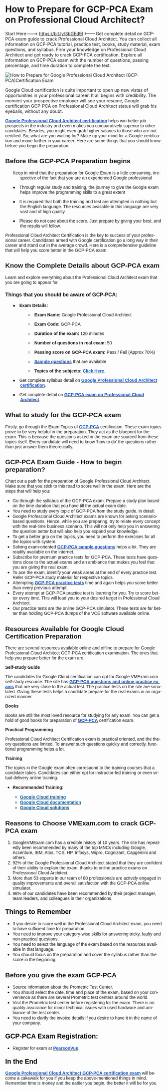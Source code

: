 # How to Prepare for GCP-PCA Exam on Professional Cloud Architect?
Start Here---> https://bit.ly/3bGEd9l &lt;---Get complete detail on GCP-PCA exam guide to crack Professional Cloud Architect. You can collect all information on GCP-PCA tutorial, practice test, books, study material, exam questions, and syllabus. Firm your knowledge on Professional Cloud Architect and get ready to crack GCP-PCA certification. Explore all information on GCP-PCA exam with the number of questions, passing percentage, and time duration to complete the test.

![How to Prepare for Google Professional Cloud Architect (GCP-PCA)Certification Exam](https://user-images.githubusercontent.com/89568654/136014160-f72e08d5-178b-457b-87fd-34a231a5479c.png)

Google Cloud certification is quite important to open up new vistas of opportunities in your professional career.
It all begins with credibility. The moment your prospective employer will see
your resume, Google certification GCP-PCA on Professional Cloud Architect
status will grab his eyeballs, without any doubt.</span></p>

<p class="MsoNormal" style="border: none; mso-border-shadow: yes; mso-padding-alt: 31.0pt 31.0pt 31.0pt 31.0pt;"><span lang="EN"><span style="font-family: arial;"><a href="https://www.vmexam.com/google/google-gcp-pca-professional-cloud-architect-certification-exam-syllabus"><b style="mso-bidi-font-weight: normal;"><span style="color: #1155cc;">Google
Professional Cloud Architect certification</span></b></a> helps win better job
prospects in the industry and even makes you comparatively superior to other
candidates. Besides, you might even grab higher salaries to those who are not
certified. So, what are you waiting for? Make up your mind for a Google
certification and move further in your career. Here are some things that you
should know before you begin the preparation:<o:p></o:p></span></span></p>

<h2 style="border: none; mso-border-shadow: yes; mso-padding-alt: 31.0pt 31.0pt 31.0pt 31.0pt;"><span style="font-family: arial;"><a name="_yk26vdflxnmq"></a><span lang="EN">Before the GCP-PCA Preparation
begins<o:p></o:p></span></span></h2>

<p class="MsoNormal" style="border: none; margin-left: 0.5in; mso-border-shadow: yes; mso-list: l2 level1 lfo2; mso-padding-alt: 31.0pt 31.0pt 31.0pt 31.0pt; text-indent: -0.25in;"><span style="font-family: arial;"><span lang="EN">Keep in mind that the preparation
for Google Exam is a little consuming, irrespective of the fact that you are an
experienced Google professional <o:p></o:p></span></span></p>

<p class="MsoNormal" style="border: none; margin-left: 0.5in; mso-border-shadow: yes; mso-list: l2 level1 lfo2; mso-padding-alt: 31.0pt 31.0pt 31.0pt 31.0pt; text-indent: -0.25in;"><!--[if !supportLists]--><span style="font-family: arial;"><span lang="EN"><span style="mso-list: Ignore;">●<span style="font-size: 7pt; font-stretch: normal; font-style: normal; font-variant: normal; font-weight: normal; line-height: normal;">&nbsp;&nbsp;&nbsp;&nbsp;
</span></span></span><!--[endif]--><span lang="EN">Through regular study and
training, the journey to give the Google exam helps improve the programming
skills to a great extent<o:p></o:p></span></span></p>

<p class="MsoNormal" style="border: none; margin-left: 0.5in; mso-border-shadow: yes; mso-list: l2 level1 lfo2; mso-padding-alt: 31.0pt 31.0pt 31.0pt 31.0pt; text-indent: -0.25in;"><!--[if !supportLists]--><span style="font-family: arial;"><span lang="EN"><span style="mso-list: Ignore;">●<span style="font-size: 7pt; font-stretch: normal; font-style: normal; font-variant: normal; font-weight: normal; line-height: normal;">&nbsp;&nbsp;&nbsp;&nbsp;
</span></span></span><!--[endif]--><span lang="EN">It is required that both the
training and test are attempted in nothing but the English language. The
resources available in this language are very vast and of high quality.<o:p></o:p></span></span></p>

<p class="MsoNormal" style="border: none; margin-left: 0.5in; mso-border-shadow: yes; mso-list: l2 level1 lfo2; mso-padding-alt: 31.0pt 31.0pt 31.0pt 31.0pt; text-indent: -0.25in;"><!--[if !supportLists]--><span style="font-family: arial;"><span lang="EN"><span style="mso-list: Ignore;">●<span style="font-size: 7pt; font-stretch: normal; font-style: normal; font-variant: normal; font-weight: normal; line-height: normal;">&nbsp;&nbsp;&nbsp;&nbsp;
</span></span></span><!--[endif]--><span lang="EN">Please do not care about the
score. Just prepare by giving your best, and the results will follow.<o:p></o:p></span></span></p>

<p class="MsoNormal" style="border: none; mso-border-shadow: yes; mso-padding-alt: 31.0pt 31.0pt 31.0pt 31.0pt;"><span lang="EN"><span style="font-family: arial;">Professional Cloud Architect Certification
is the key to success of your professional career. Candidates armed with Google
certification go a long way in their career and stand out in the average crowd.
Here is a comprehensive guideline that will help you score better in the
GCP-PCA exam.<o:p></o:p></span></span></p>

<h2 style="border: none; mso-border-shadow: yes; mso-padding-alt: 31.0pt 31.0pt 31.0pt 31.0pt;"><span style="font-family: arial;"><a name="_4fcvbv17kaq8"></a><span lang="EN">Know the Complete Details about
GCP-PCA exam<o:p></o:p></span></span></h2>

<p class="MsoNormal" style="border: none; mso-border-shadow: yes; mso-padding-alt: 31.0pt 31.0pt 31.0pt 31.0pt;"><span lang="EN"><span style="font-family: arial;">Learn and explore everything about the Professional
Cloud Architect exam that you are going to appear for.<o:p></o:p></span></span></p>

<h3 style="border: none; mso-border-shadow: yes; mso-padding-alt: 31.0pt 31.0pt 31.0pt 31.0pt;"><span style="font-family: arial;"><a name="_kxnizaaqvvxs"></a><span lang="EN">Things that you should be aware
of GCP-PCA:<o:p></o:p></span></span></h3>

<p class="MsoNormal" style="border: none; margin-left: 0.5in; mso-border-shadow: yes; mso-list: l4 level1 lfo1; mso-padding-alt: 31.0pt 31.0pt 31.0pt 31.0pt; text-indent: -0.25in;"><!--[if !supportLists]--><span style="font-family: arial;"><span lang="EN"><span style="mso-list: Ignore;">●<span style="font-size: 7pt; font-stretch: normal; font-style: normal; font-variant: normal; font-weight: normal; line-height: normal;">&nbsp;&nbsp;&nbsp;&nbsp;
</span></span></span><!--[endif]--><b style="mso-bidi-font-weight: normal;"><span lang="EN">Exam Details:<o:p></o:p></span></b></span></p>

<p class="MsoNormal" style="border: none; margin-left: 1in; mso-border-shadow: yes; mso-list: l4 level2 lfo1; mso-padding-alt: 31.0pt 31.0pt 31.0pt 31.0pt; text-indent: -0.25in;"><!--[if !supportLists]--><span style="font-family: arial;"><span lang="EN"><span style="mso-list: Ignore;">○<span style="font-size: 7pt; font-stretch: normal; font-style: normal; font-variant: normal; font-weight: normal; line-height: normal;">&nbsp;&nbsp;&nbsp;&nbsp;
</span></span></span><!--[endif]--><b style="mso-bidi-font-weight: normal;"><span lang="EN">Exam Name:</span></b><span lang="EN"> Google Professional Cloud Architect<b style="mso-bidi-font-weight: normal;"><o:p></o:p></b></span></span></p>

<p class="MsoNormal" style="border: none; margin-left: 1in; mso-border-shadow: yes; mso-list: l4 level2 lfo1; mso-padding-alt: 31.0pt 31.0pt 31.0pt 31.0pt; text-indent: -0.25in;"><!--[if !supportLists]--><span style="font-family: arial;"><span lang="EN"><span style="mso-list: Ignore;">○<span style="font-size: 7pt; font-stretch: normal; font-style: normal; font-variant: normal; font-weight: normal; line-height: normal;">&nbsp;&nbsp;&nbsp;&nbsp;
</span></span></span><!--[endif]--><b style="mso-bidi-font-weight: normal;"><span lang="EN">Exam Code: </span></b><span lang="EN">GCP-PCA<b style="mso-bidi-font-weight: normal;"><o:p></o:p></b></span></span></p>

<p class="MsoNormal" style="border: none; margin-left: 1in; mso-border-shadow: yes; mso-list: l4 level2 lfo1; mso-padding-alt: 31.0pt 31.0pt 31.0pt 31.0pt; text-indent: -0.25in;"><!--[if !supportLists]--><span style="font-family: arial;"><span lang="EN"><span style="mso-list: Ignore;">○<span style="font-size: 7pt; font-stretch: normal; font-style: normal; font-variant: normal; font-weight: normal; line-height: normal;">&nbsp;&nbsp;&nbsp;&nbsp;
</span></span></span><!--[endif]--><b style="mso-bidi-font-weight: normal;"><span lang="EN">Duration of the exam:</span></b><span lang="EN"> 120 minutes<b style="mso-bidi-font-weight: normal;"><o:p></o:p></b></span></span></p>

<p class="MsoNormal" style="border: none; margin-left: 1in; mso-border-shadow: yes; mso-list: l4 level2 lfo1; mso-padding-alt: 31.0pt 31.0pt 31.0pt 31.0pt; text-indent: -0.25in;"><!--[if !supportLists]--><span style="font-family: arial;"><span lang="EN"><span style="mso-list: Ignore;">○<span style="font-size: 7pt; font-stretch: normal; font-style: normal; font-variant: normal; font-weight: normal; line-height: normal;">&nbsp;&nbsp;&nbsp;&nbsp;
</span></span></span><!--[endif]--><b style="mso-bidi-font-weight: normal;"><span lang="EN">Number of questions in real exam: </span></b><span lang="EN">50<b style="mso-bidi-font-weight: normal;"><o:p></o:p></b></span></span></p>

<p class="MsoNormal" style="border: none; margin-left: 1in; mso-border-shadow: yes; mso-list: l4 level2 lfo1; mso-padding-alt: 31.0pt 31.0pt 31.0pt 31.0pt; text-indent: -0.25in;"><!--[if !supportLists]--><span style="font-family: arial;"><span lang="EN"><span style="mso-list: Ignore;">○<span style="font-size: 7pt; font-stretch: normal; font-style: normal; font-variant: normal; font-weight: normal; line-height: normal;">&nbsp;&nbsp;&nbsp;&nbsp;
</span></span></span><!--[endif]--><b style="mso-bidi-font-weight: normal;"><span lang="EN">Passing score on GCP-PCA exam: </span></b><span lang="EN">Pass / Fail
(Approx 70%)<b style="mso-bidi-font-weight: normal;"><o:p></o:p></b></span></span></p>

<p class="MsoNormal" style="border: none; margin-left: 1in; mso-border-shadow: yes; mso-list: l4 level2 lfo1; mso-padding-alt: 31.0pt 31.0pt 31.0pt 31.0pt; text-indent: -0.25in;"><!--[if !supportLists]--><span style="font-family: arial;"><span lang="EN"><span style="mso-list: Ignore;">○<span style="font-size: 7pt; font-stretch: normal; font-style: normal; font-variant: normal; font-weight: normal; line-height: normal;">&nbsp;&nbsp;&nbsp;&nbsp;
</span></span></span><!--[endif]--><span lang="EN"><a href="https://www.vmexam.com/google/google-gcp-pca-certification-exam-sample-questions"><b style="mso-bidi-font-weight: normal;"><span style="color: #1155cc;">Sample
questions</span></b></a> that are available<o:p></o:p></span></span></p>

<p class="MsoNormal" style="border: none; margin-left: 1in; mso-border-shadow: yes; mso-list: l4 level2 lfo1; mso-padding-alt: 31.0pt 31.0pt 31.0pt 31.0pt; text-indent: -0.25in;"><!--[if !supportLists]--><span style="font-family: arial;"><span lang="EN"><span style="mso-list: Ignore;">○<span style="font-size: 7pt; font-stretch: normal; font-style: normal; font-variant: normal; font-weight: normal; line-height: normal;">&nbsp;&nbsp;&nbsp;&nbsp;
</span></span></span><!--[endif]--><b style="mso-bidi-font-weight: normal;"><span lang="EN">Topics of the subjects: </span></b><span lang="EN"><a href="https://www.vmexam.com/google/google-gcp-pca-professional-cloud-architect-certification-exam-syllabus"><b style="mso-bidi-font-weight: normal;"><span style="color: #1155cc;">Click Here</span></b></a>.<b style="mso-bidi-font-weight: normal;"><o:p></o:p></b></span></span></p>

<p class="MsoNormal" style="border: none; margin-left: 0.5in; mso-border-shadow: yes; mso-list: l4 level1 lfo1; mso-padding-alt: 31.0pt 31.0pt 31.0pt 31.0pt; text-indent: -0.25in;"><!--[if !supportLists]--><span style="font-family: arial;"><span lang="EN"><span style="mso-list: Ignore;">●<span style="font-size: 7pt; font-stretch: normal; font-style: normal; font-variant: normal; font-weight: normal; line-height: normal;">&nbsp;&nbsp;&nbsp;&nbsp;
</span></span></span><!--[endif]--><span lang="EN">Get complete syllabus detail on <a href="https://www.vmexam.com/google/google-gcp-pca-professional-cloud-architect-certification-exam-syllabus"><b style="mso-bidi-font-weight: normal;"><span style="color: #1155cc;">Google
Professional Cloud Architect certification</span></b></a>.<o:p></o:p></span></span></p>

<p class="MsoNormal" style="border: none; margin-left: 0.5in; mso-border-shadow: yes; mso-list: l4 level1 lfo1; mso-padding-alt: 31.0pt 31.0pt 31.0pt 31.0pt; text-indent: -0.25in;"><!--[if !supportLists]--><span style="font-family: arial;"><span lang="EN"><span style="mso-list: Ignore;">●<span style="font-size: 7pt; font-stretch: normal; font-style: normal; font-variant: normal; font-weight: normal; line-height: normal;">&nbsp;&nbsp;&nbsp;&nbsp;
</span></span></span><!--[endif]--><span lang="EN">Get complete detail on <a href="https://cloud.google.com/certification/cloud-architect"><b style="mso-bidi-font-weight: normal;"><span style="color: #1155cc;">GCP-PCA exam on
Professional Cloud Architect</span></b></a>.<o:p></o:p></span></span></p>

<h2 style="border: none; mso-border-shadow: yes; mso-padding-alt: 31.0pt 31.0pt 31.0pt 31.0pt;"><span style="font-family: arial;"><a name="_67rxk2lrmhj9"></a><span lang="EN">What to study for the GCP-PCA
exam<o:p></o:p></span></span></h2>

<p class="MsoNormal" style="border: none; mso-border-shadow: yes; mso-padding-alt: 31.0pt 31.0pt 31.0pt 31.0pt;"><span lang="EN"><span style="font-family: arial;">Firstly, go through the Exam Topics of <a href="https://www.vmexam.com/google/google-gcp-pca-professional-cloud-architect-certification-exam-syllabus"><b style="mso-bidi-font-weight: normal;"><span style="color: #1155cc;">GCP-PCA</span></b></a>
certification. These exam topics prove to be very helpful in the preparation.
They act as the blueprint for the exam. This is because the questions asked in
the exam are sourced from these topics itself. Every candidate will need to
know ‘how to do’ the questions rather than just answer them theoretically.<o:p></o:p></span></span></p>

<h2 style="border: none; mso-border-shadow: yes; mso-padding-alt: 31.0pt 31.0pt 31.0pt 31.0pt;"><span style="font-family: arial;"><a name="_g3km5lv56anl"></a><span lang="EN">GCP-PCA Exam Guide - How to
begin preparation?<o:p></o:p></span></span></h2>

<p class="MsoNormal" style="border: none; mso-border-shadow: yes; mso-padding-alt: 31.0pt 31.0pt 31.0pt 31.0pt;"><span lang="EN"><span style="font-family: arial;">Chart out a path for the preparation of
Google Professional Cloud Architect. Make sure that you stick to this road to
score well in the exam. Here are the steps that will help you:<o:p></o:p></span></span></p>

<p class="MsoNormal" style="border: none; margin-left: 0.5in; mso-border-shadow: yes; mso-list: l0 level1 lfo5; mso-padding-alt: 31.0pt 31.0pt 31.0pt 31.0pt; text-indent: -0.25in;"></p><ul style="text-align: left;"><li><span style="font-family: arial;"><span lang="EN">Go through the syllabus of the
GCP-PCA exam. Prepare a study plan based on the time duration that you have
till the actual exam date.</span></span></li><li><span style="font-family: arial;"><span lang="EN">You need to study every topic of
GCP-PCA from the study guide, in detail.</span></span></li><li><span style="font-family: arial;"><span lang="EN">Google Professional Cloud
Architect exams are known for asking scenario-based questions. Hence, while you
are preparing, try to relate every concept with the real-time business
scenario. This will not only help you in answering the question better but will
also help you expand your knowledge.</span></span></li><li><span style="font-family: arial;"><span lang="EN">To get a better grip on the
topics, you need to perform the exercises for all the topics with system.</span></span></li><li><span style="font-family: arial;"><span lang="EN">Solving exam-oriented <a href="https://www.vmexam.com/google/google-gcp-pca-certification-exam-sample-questions"><b style="mso-bidi-font-weight: normal;"><span style="color: #1155cc;">GCP-PCA sample
questions</span></b></a> helps a lot. They are readily available on the
internet.</span></span></li><li><span style="font-family: arial;"><span lang="EN">Subscribe for premium practice
tests for GCP-PCA. These tests have questions close to the actual exams and an
ambiance that makes you feel that you are giving the real exam.</span></span></li><li><span style="font-family: arial;"><span lang="EN">To ace the exam, identify your
weak areas at the end of every practice test. Refer GCP-PCA study material for
respective topics.</span></span></li><li><span style="font-family: arial;"><span lang="EN">Attempting <a href="https://www.vmexam.com/google/gcp-pca-google-professional-cloud-architect"><b style="mso-bidi-font-weight: normal;"><span style="color: #1155cc;">GCP-PCA
practice tests</span></b></a> time and again helps you score better than every
previous attempt.</span></span></li><li><span style="font-family: arial;"><span lang="EN">Every attempt at GCP-PCA practice
test is learning for you. Try to score better every time. This will lead you to
your desired target in Professional Cloud Architect.</span></span></li><li><span style="font-family: arial;"><span lang="EN">Our practice tests are the online
GCP-PCA simulator. These tests are far better than holding GCP-PCA dumps of the
VCE software available online.</span></span></li></ul><p></p>



















<h2 style="border: none; mso-border-shadow: yes; mso-padding-alt: 31.0pt 31.0pt 31.0pt 31.0pt;"><span style="font-family: arial;"><a name="_nlusa6pmh4bp"></a><span lang="EN">Resources Available for Google
Cloud Certification Preparation<o:p></o:p></span></span></h2>

<p class="MsoNormal" style="border: none; mso-border-shadow: yes; mso-padding-alt: 31.0pt 31.0pt 31.0pt 31.0pt;"><span lang="EN"><span style="font-family: arial;">There are several resources available
online and offline to prepare for Google Professional Cloud Architect GCP-PCA
certification examination. The ones that help you prepare better for the exam
are:</span></span></p>

<p class="MsoNormal" style="border: none; mso-border-shadow: yes; mso-padding-alt: 31.0pt 31.0pt 31.0pt 31.0pt;"><b style="mso-bidi-font-weight: normal;"><span lang="EN"><span style="font-family: arial;">Self-study
Guide<o:p></o:p></span></span></b></p>

<p class="MsoNormal" style="border: none; mso-border-shadow: yes; mso-padding-alt: 31.0pt 31.0pt 31.0pt 31.0pt;"><span lang="EN"><span style="font-family: arial;">The candidates for Google Cloud
certification can opt for Google VMExam.com self-study resource. The site has <a href="https://www.vmexam.com/google/gcp-pca-google-professional-cloud-architect"><b style="mso-bidi-font-weight: normal;"><span style="color: #1155cc;">GCP-PCA
questions and online practice exams</span></b></a> that are very close to the
actual test. The practice tests on the site are simulated. Giving these tests
helps a candidate prepare for the real exams in an organized manner.</span></span></p>

<p class="MsoNormal" style="border: none; mso-border-shadow: yes; mso-padding-alt: 31.0pt 31.0pt 31.0pt 31.0pt;"><b style="mso-bidi-font-weight: normal;"><span lang="EN"><span style="font-family: arial;">Books<o:p></o:p></span></span></b></p>

<p class="MsoNormal" style="border: none; mso-border-shadow: yes; mso-padding-alt: 31.0pt 31.0pt 31.0pt 31.0pt;"><span lang="EN"><span style="font-family: arial;">Books are still the most loved resource
for studying for any exam. You can get a hold of good books for preparation of <a href="https://amzn.to/3AgZGSt"><b style="mso-bidi-font-weight: normal;"><span style="color: #1155cc;">GCP-PCA</span></b></a> certification exam.</span></span></p>

<p class="MsoNormal" style="border: none; mso-border-shadow: yes; mso-padding-alt: 31.0pt 31.0pt 31.0pt 31.0pt;"><b style="mso-bidi-font-weight: normal;"><span lang="EN"><span style="font-family: arial;">Practical
Programming<o:p></o:p></span></span></b></p>

<p class="MsoNormal" style="border: none; mso-border-shadow: yes; mso-padding-alt: 31.0pt 31.0pt 31.0pt 31.0pt;"><span lang="EN"><span style="font-family: arial;">Professional Cloud Architect Certification
exam is practical oriented, and the theory questions are limited. To answer
such questions quickly and correctly, functional programming helps a lot.</span></span></p>

<p class="MsoNormal" style="border: none; mso-border-shadow: yes; mso-padding-alt: 31.0pt 31.0pt 31.0pt 31.0pt;"><b style="mso-bidi-font-weight: normal;"><span lang="EN"><span style="font-family: arial;">Training<o:p></o:p></span></span></b></p>

<p class="MsoNormal" style="border: none; mso-border-shadow: yes; mso-padding-alt: 31.0pt 31.0pt 31.0pt 31.0pt;"><span lang="EN"><span style="font-family: arial;">The topics in the Google exam often
correspond to the training courses that a candidate takes. Candidates can
either opt for instructor-led training or even virtual delivery online
training.<o:p></o:p></span></span></p>

<p class="MsoNormal" style="border: none; margin-left: 0.5in; mso-border-shadow: yes; mso-list: l1 level1 lfo7; mso-padding-alt: 31.0pt 31.0pt 31.0pt 31.0pt; text-indent: -0.25in;"></p><ul style="text-align: left;"><li><span style="font-family: arial;"><b style="mso-bidi-font-weight: normal;"><span lang="EN">Recommended Training:</span></b></span></li><ul><li><span style="font-family: arial;"><span lang="EN"><a href="https://cloud.google.com/training/"><b style="mso-bidi-font-weight: normal;"><span style="color: #0060ac; font-size: 10.5pt; line-height: 115%; text-decoration: none;">Google Cloud training</span></b></a></span></span></li><li><span style="font-family: arial;"><span lang="EN"><a href="https://cloud.google.com/docs"><b style="mso-bidi-font-weight: normal;"><span style="color: #0060ac; font-size: 10.5pt; line-height: 115%; text-decoration: none;">Google Cloud documentation</span></b></a></span></span></li><li><span style="font-family: arial;"><span lang="EN"><a href="https://cloud.google.com/docs/tutorials"><b style="mso-bidi-font-weight: normal;"><span style="color: #0060ac; font-size: 10.5pt; line-height: 115%; text-decoration: none;">Google Cloud solutions</span></b></a></span></span></li></ul></ul><p></p>







<h2 style="border: none; mso-border-shadow: yes; mso-padding-alt: 31.0pt 31.0pt 31.0pt 31.0pt;"><span style="font-family: arial;"><a name="_lvy6hpnyqizb"></a><span lang="EN">Reasons to Choose VMExam.com to
crack GCP-PCA exam<o:p></o:p></span></span></h2>

<ol start="1" style="margin-top: 0in;" type="1">
 <li class="MsoNormal" style="border: none; mso-border-shadow: yes; mso-list: l6 level1 lfo4; mso-padding-alt: 31.0pt 31.0pt 31.0pt 31.0pt;"><span lang="EN"><span style="font-family: arial;">GoogleVMExam.com
     has a credible history of 10 years. The site has repeatedly been
     recommended by many of the top MNCs including Google, Accenture, IBM,
     Atos, TCS, HP, Infosys, Wipro, Cognizant, Capgemini and others.<o:p></o:p></span></span></li>
 <li class="MsoNormal" style="border: none; mso-border-shadow: yes; mso-list: l6 level1 lfo4; mso-padding-alt: 31.0pt 31.0pt 31.0pt 31.0pt;"><span lang="EN"><span style="font-family: arial;">92% of
     the Google Professional Cloud Architect stated that they are confident of
     their ability to explain the exam, thanks to online practice exams on
     Professional Cloud Architect.<o:p></o:p></span></span></li>
 <li class="MsoNormal" style="border: none; mso-border-shadow: yes; mso-list: l6 level1 lfo4; mso-padding-alt: 31.0pt 31.0pt 31.0pt 31.0pt;"><span lang="EN"><span style="font-family: arial;">More than
     53 experts in our team of 80 professionals are actively engaged in quality
     improvements and overall satisfaction with the GCP-PCA online simulator.<o:p></o:p></span></span></li>
 <li class="MsoNormal" style="border: none; mso-border-shadow: yes; mso-list: l6 level1 lfo4; mso-padding-alt: 31.0pt 31.0pt 31.0pt 31.0pt;"><span lang="EN"><span style="font-family: arial;">98% of
     our candidates have been recommended by their project manager, team
     leaders, and colleagues in their organizations.<o:p></o:p></span></span></li>
</ol>

<h3 style="border: none; mso-border-shadow: yes; mso-padding-alt: 31.0pt 31.0pt 31.0pt 31.0pt;"><span style="font-family: arial;"><a name="_owgwpw9ak1p7"></a><span lang="EN" style="color: black; font-size: 16pt; line-height: 115%;">Things to Remember</span><span lang="EN"><o:p></o:p></span></span></h3>

<p class="MsoNormal" style="border: none; margin-left: 0.5in; mso-border-shadow: yes; mso-list: l3 level1 lfo3; mso-padding-alt: 31.0pt 31.0pt 31.0pt 31.0pt; text-indent: -0.25in;"></p><ul style="text-align: left;"><li><span style="font-family: arial;"><span lang="EN">If you desire to score well in the
Professional Cloud Architect exam, you need to have sufficient time for
preparation.</span></span></li><li><span style="font-family: arial;"><span lang="EN">You need to improve your
category-wise skills for answering tricky, faulty and non-practical questions.</span></span></li><li><span style="font-family: arial;"><span lang="EN">You need to select the language of
the exam based on the resources available in that language.</span></span></li><li><span style="font-family: arial;"><span lang="EN">You should focus on the
preparation and cover the syllabus rather than the score in the beginning.</span></span></li></ul><p></p>







<h2 style="border: none; mso-border-shadow: yes; mso-padding-alt: 31.0pt 31.0pt 31.0pt 31.0pt;"><span style="font-family: arial;"><a name="_jeaavxq53w8s"></a><span lang="EN">Before you give the exam GCP-PCA<o:p></o:p></span></span></h2>

<p class="MsoNormal" style="border: none; margin-left: 0.5in; mso-border-shadow: yes; mso-list: l5 level1 lfo6; mso-padding-alt: 31.0pt 31.0pt 31.0pt 31.0pt; text-indent: -0.25in;"></p><ul style="text-align: left;"><li><span style="font-family: arial;"><span lang="EN">Source information about the
Prometric Test Center.</span></span></li><li><span style="font-family: arial;"><span lang="EN">You should select the date, time
and place of the exam, based on your convenience as there are several Prometric
test centers around the world.</span></span></li><li><span style="font-family: arial;"><span lang="EN">Visit the Prometric test center
before registering for the exam. There is no quality assurance for minor
technical issues with used hardware and ambiance of the test center.</span></span></li><li><span style="font-family: arial;"><span lang="EN">You need to clarify the invoice
details if you desire to have it in the name of your company.</span></span></li></ul><p></p>





<div class="separator" style="clear: both; text-align: center;"></div>

<h3 style="border: none; mso-border-shadow: yes; mso-padding-alt: 31.0pt 31.0pt 31.0pt 31.0pt;"><span style="font-family: arial;"><a name="_2imp5llsd13z"></a><span lang="EN" style="color: black; font-size: 16pt; line-height: 115%;">GCP-PCA Exam Registration:</span><span lang="EN"><o:p></o:p></span></span></h3>

<p class="MsoNormal" style="margin-left: 0.5in; mso-list: l7 level1 lfo8; text-align: justify; text-indent: -0.25in;"></p><ul><li><span style="font-family: arial;"><span lang="EN">Register for exam at <a href="https://www.webassessor.com/googlecloud/"><b style="mso-bidi-font-weight: normal;"><span style="color: #1155cc;">PearsonVue</span></b></a>.</span></span></li></ul><p></p>

<h3 style="border: none; mso-border-shadow: yes; mso-padding-alt: 31.0pt 31.0pt 31.0pt 31.0pt;"><span style="font-family: arial;"><a name="_v0nyfou5a6s6"></a><span lang="EN" style="color: black; font-size: 16pt; line-height: 115%;">In the End</span><span lang="EN"><o:p></o:p></span></span></h3>

<p class="MsoNormal" style="border: none; mso-border-shadow: yes; mso-padding-alt: 31.0pt 31.0pt 31.0pt 31.0pt;"><span lang="EN"><span style="font-family: arial;"><a href="https://cloud.google.com/certification/cloud-architect"><b style="mso-bidi-font-weight: normal;"><span style="color: #1155cc;">Google
Professional Cloud Architect GCP-PCA certification exam</span></b></a> will
become a cakewalk for you if you keep the above-mentioned things in mind.
Remember time is money and the earlier you begin, the better it will be for
you.</span><o:p></o:p></span></p>
